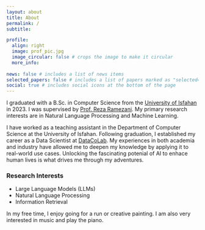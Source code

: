 ```yaml
---
layout: about
title: About
permalink: /
subtitle:

profile:
  align: right
  image: prof_pic.jpg
  image_circular: false # crops the image to make it circular
  more_info: 
  
news: false # includes a list of news items
selected_papers: false # includes a list of papers marked as "selected={true}"
social: true # includes social icons at the bottom of the page
---
```


I graduated with a B.Sc. in Computer Science from the [University of Isfahan](https://www.ui.ac.ir/EN) in 2023. I was supervised by [Prof. Reza Ramezani](https://engold.ui.ac.ir/~r.ramezani/). My primary research interests are in Natural Language Processing and Machine Learning.

I have worked as a teaching assistant in the Department of Computer Science at the University of Isfahan. Following graduation, I established my career as a Data Scientist at [DataCoLab](https://datacolab.co.uk/). My experiences in both academia and industry have allowed me to deepen my knowledge by applying it to real-world use cases. Unlocking the fascinating potenial of AI to enhace human lives is what drives me through my adventures.

### Research Interests

- Large Language Models (LLMs)
- Natural Language Processing
- Information Retrieval

In my free time, I enjoy going for a run or creative painting. I am also very interested in music and play the piano.
